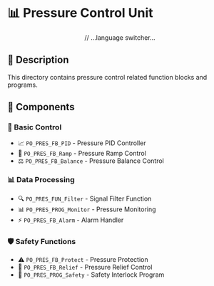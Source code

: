 # 📊 Pressure Control Unit

<div align="center">
// ...language switcher...
</div>

## 📑 Description
This directory contains pressure control related function blocks and programs.

## 📂 Components
### 🎯 Basic Control
- 📈 `PO_PRES_FB_PID` - Pressure PID Controller
- 🔄 `PO_PRES_FB_Ramp` - Pressure Ramp Control
- ⚖️ `PO_PRES_FB_Balance` - Pressure Balance Control

### 📊 Data Processing
- 🔍 `PO_PRES_FUN_Filter` - Signal Filter Function
- 📊 `PO_PRES_PROG_Monitor` - Pressure Monitoring
- ⚡ `PO_PRES_FB_Alarm` - Alarm Handler

### 🛡️ Safety Functions
- ⚠️ `PO_PRES_FB_Protect` - Pressure Protection
- 🔄 `PO_PRES_FB_Relief` - Pressure Relief Control
- 🚫 `PO_PRES_PROG_Safety` - Safety Interlock Program
